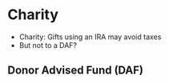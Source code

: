 # Charity

* Charity: Gifts using an IRA may avoid taxes
* But not to a DAF?

## Donor Advised Fund (DAF)


